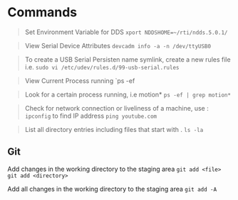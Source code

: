 # Commands

> Set Environment Variable for DDS
`xport NDDSHOME=~/rti/ndds.5.0.1/`

> View Serial Device Attributes
`devcadm info -a -n /dev/ttyUSB0`

> To create a USB Serial Persisten name symlink, create a new rules file i.e.
`sudo vi /etc/udev/rules.d/99-usb-serial.rules`

> View Current Process running
`ps -ef

> Look for a certain process running, i.e motion*
`ps -ef | grep motion*`

> Check for network connection or liveliness of a machine, use : `ipconfig` to find IP address
`ping youtube.com`

> List all directory entries including files that start with .
`ls -la`

## Git

Add changes in the working directory to the staging area
`git add <file>`
`git add <directory>`

Add all changes in the working directory to the staging area
`git add -A`


